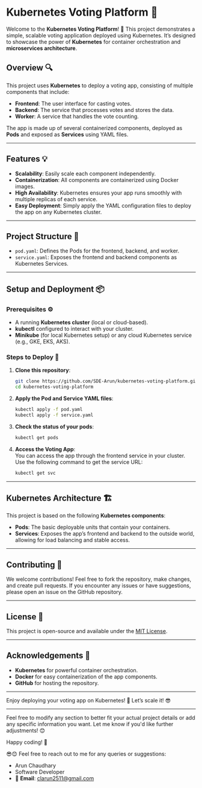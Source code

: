 # Kubernetes Voting Platform 🚀

Welcome to the **Kubernetes Voting Platform**! 🎉 This project demonstrates a simple, scalable voting application deployed using Kubernetes. It’s designed to showcase the power of **Kubernetes** for container orchestration and **microservices architecture**.

## Overview 🔍

This project uses **Kubernetes** to deploy a voting app, consisting of multiple components that include:

- **Frontend**: The user interface for casting votes.
- **Backend**: The service that processes votes and stores the data.
- **Worker**: A service that handles the vote counting.

The app is made up of several containerized components, deployed as **Pods** and exposed as **Services** using YAML files.

---

## Features 💡

- **Scalability**: Easily scale each component independently.
- **Containerization**: All components are containerized using Docker images.
- **High Availability**: Kubernetes ensures your app runs smoothly with multiple replicas of each service.
- **Easy Deployment**: Simply apply the YAML configuration files to deploy the app on any Kubernetes cluster.

---

## Project Structure 📁

- `pod.yaml`: Defines the Pods for the frontend, backend, and worker.
- `service.yaml`: Exposes the frontend and backend components as Kubernetes Services.

---

## Setup and Deployment 📦

### Prerequisites ⚙️

- A running **Kubernetes cluster** (local or cloud-based).
- **kubectl** configured to interact with your cluster.
- **Minikube** (for local Kubernetes setup) or any cloud Kubernetes service (e.g., GKE, EKS, AKS).

### Steps to Deploy 🚀

1. **Clone this repository**:
   ```bash
   git clone https://github.com/SDE-Arun/kubernetes-voting-platform.git
   cd kubernetes-voting-platform
   ```

2. **Apply the Pod and Service YAML files**:
   ```bash
   kubectl apply -f pod.yaml
   kubectl apply -f service.yaml
   ```

3. **Check the status of your pods**:
   ```bash
   kubectl get pods
   ```

4. **Access the Voting App**:  
   You can access the app through the frontend service in your cluster. Use the following command to get the service URL:
   ```bash
   kubectl get svc
   ```

---

## Kubernetes Architecture 🏗️

This project is based on the following **Kubernetes components**:

- **Pods**: The basic deployable units that contain your containers.
- **Services**: Exposes the app’s frontend and backend to the outside world, allowing for load balancing and stable access.

---

## Contributing 🤝

We welcome contributions! Feel free to fork the repository, make changes, and create pull requests. If you encounter any issues or have suggestions, please open an issue on the GitHub repository.

---

## License 📜

This project is open-source and available under the [MIT License](LICENSE).

---

## Acknowledgements 🙏

- **Kubernetes** for powerful container orchestration.
- **Docker** for easy containerization of the app components.
- **GitHub** for hosting the repository.

---

Enjoy deploying your voting app on Kubernetes! 🚀 Let’s scale it! 😎

---

Feel free to modify any section to better fit your actual project details or add any specific information you want. Let me know if you'd like further adjustments! 😊

Happy coding! 🎉

😎😊 Feel free to reach out to me for any queries or suggestions:
- Arun Chaudhary
- Software Developer
- 📧 **Email**: clarun2511@gmail.com